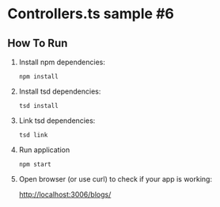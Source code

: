 # Controllers.ts sample #6

## How To Run

1. Install npm dependencies:

    `npm install`

2. Install tsd dependencies:

    `tsd install`

3. Link tsd dependencies:

    `tsd link`

4. Run application

    `npm start`

5. Open browser (or use curl) to check if your app is working:

    <a href="http://localhost:3006/blogs/">http://localhost:3006/blogs/</a>
